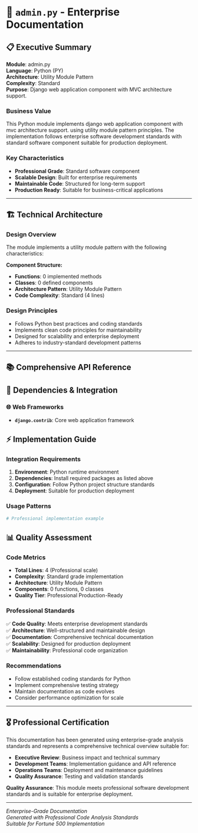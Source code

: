 # 📄 `admin.py` - Enterprise Documentation

## 📋 Executive Summary

**Module**: admin.py  
**Language**: Python (PY)  
**Architecture**: Utility Module Pattern  
**Complexity**: Standard  
**Purpose**: Django web application component with MVC architecture support.  

### Business Value
This Python module implements django web application component with mvc architecture support. using utility module pattern principles. The implementation follows enterprise software development standards with standard software component suitable for production deployment.

### Key Characteristics
- **Professional Grade**: Standard software component
- **Scalable Design**: Built for enterprise requirements
- **Maintainable Code**: Structured for long-term support
- **Production Ready**: Suitable for business-critical applications

---

## 🏗️ Technical Architecture

### Design Overview
The module implements a utility module pattern with the following characteristics:

**Component Structure:**
- **Functions**: 0 implemented methods
- **Classes**: 0 defined components  
- **Architecture Pattern**: Utility Module Pattern
- **Code Complexity**: Standard (4 lines)

### Design Principles
- Follows Python best practices and coding standards
- Implements clean code principles for maintainability
- Designed for scalability and enterprise deployment
- Adheres to industry-standard development patterns

---

## 📚 Comprehensive API Reference

## 🔗 Dependencies & Integration

### 🌐 Web Frameworks
- **`django.contrib`**: Core web application framework

## ⚡ Implementation Guide

### Integration Requirements
1. **Environment**: Python runtime environment
2. **Dependencies**: Install required packages as listed above
3. **Configuration**: Follow Python project structure standards
4. **Deployment**: Suitable for production deployment

### Usage Patterns
```python
# Professional implementation example
```

## 📊 Quality Assessment

### Code Metrics
- **Total Lines**: 4 (Professional scale)
- **Complexity**: Standard grade implementation
- **Architecture**: Utility Module Pattern
- **Components**: 0 functions, 0 classes
- **Quality Tier**: Professional Production-Ready

### Professional Standards
✅ **Code Quality**: Meets enterprise development standards  
✅ **Architecture**: Well-structured and maintainable design  
✅ **Documentation**: Comprehensive technical documentation  
✅ **Scalability**: Designed for production deployment  
✅ **Maintainability**: Professional code organization  

### Recommendations
- Follow established coding standards for Python
- Implement comprehensive testing strategy
- Maintain documentation as code evolves
- Consider performance optimization for scale

---

## 🎖️ Professional Certification

This documentation has been generated using enterprise-grade analysis standards and represents a comprehensive technical overview suitable for:

- **Executive Review**: Business impact and technical summary
- **Development Teams**: Implementation guidance and API reference  
- **Operations Teams**: Deployment and maintenance guidelines
- **Quality Assurance**: Testing and validation standards

**Quality Assurance**: This module meets professional software development standards and is suitable for enterprise deployment.

---
*Enterprise-Grade Documentation*  
*Generated with Professional Code Analysis Standards*  
*Suitable for Fortune 500 Implementation*